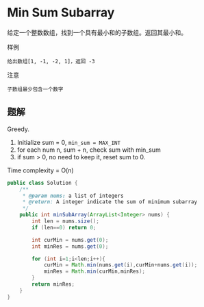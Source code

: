 # Min Sum Subarray

给定一个整数数组，找到一个具有最小和的子数组。返回其最小和。

样例

    给出数组[1, -1, -2, 1]，返回 -3

注意

    子数组最少包含一个数字

## 题解

Greedy.

1. Initialize sum = 0, `min_sum = MAX_INT`
2. for each num n, sum + n, check sum with min_sum
3. if sum > 0, no need to keep it, reset sum to 0.

Time complexity = O(n)

```java
public class Solution {
    /**
     * @param nums: a list of integers
     * @return: A integer indicate the sum of minimum subarray
     */
    public int minSubArray(ArrayList<Integer> nums) {
        int len = nums.size();
        if (len==0) return 0;

        int curMin = nums.get(0);
        int minRes = nums.get(0);

        for (int i=1;i<len;i++){
            curMin = Math.min(nums.get(i),curMin+nums.get(i));
            minRes = Math.min(curMin,minRes);
        }
        return minRes;
    }
}


```

